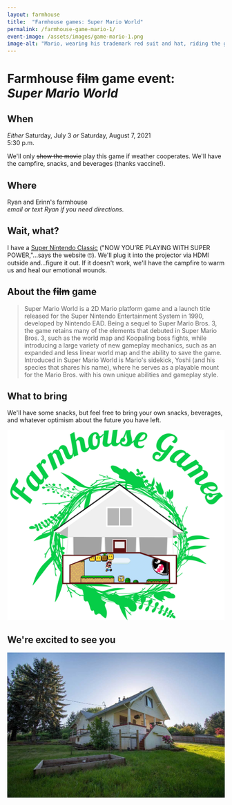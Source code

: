 ```yaml
---
layout: farmhouse
title:  "Farmhouse games: Super Mario World"
permalink: /farmhouse-game-mario-1/
event-image: /assets/images/game-mario-1.png
image-alt: "Mario, wearing his trademark red suit and hat, riding the green dinosaur Yoshi"
---
```


<h1>Farmhouse <strike>film</strike> game event: <br><cite>Super Mario World</cite></h1>

## When

_Either_ Saturday, July 3 _or_ Saturday, August 7, 2021<br>
5:30 p.m.

We'll only ~~show the movie~~ play this game if weather cooperates. We'll have the campfire, snacks, and beverages (thanks vaccine!).

## Where
Ryan and Erinn's farmhouse
<br><em>email or text Ryan if you need directions.</em>

## Wait, what?

I have a [Super Nintendo Classic](https://www.nintendo.com/super-nes-classic/) ("NOW YOU’RE PLAYING WITH SUPER POWER,"...says the website 🙄). We'll plug it into the projector via HDMI outside and...figure it out.  If it doesn't work, we'll have the campfire to warm us and heal our emotional wounds.

## About the ~~film~~ game

> Super Mario World is a 2D Mario platform game and a launch title released for the Super Nintendo Entertainment System in 1990, developed by Nintendo EAD. Being a sequel to Super Mario Bros. 3, the game retains many of the elements that debuted in Super Mario Bros. 3, such as the world map and Koopaling boss fights, while introducing a large variety of new gameplay mechanics, such as an expanded and less linear world map and the ability to save the game. Introduced in Super Mario World is Mario's sidekick, Yoshi (and his species that shares his name), where he serves as a playable mount for the Mario Bros. with his own unique abilities and gameplay style.

## What to bring
We'll have some snacks, but feel free to bring your own snacks, beverages, and whatever optimism about the future you have left.

![The farmhouse logo, a botanical theme, with a game controller along the front stairs](/assets/images/the-farmhouse-mario-1.png)

## We're excited to see you


![The Farmhouse in the gloaming](/assets/images/farmhouse.jpg)